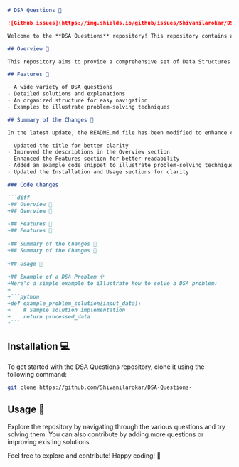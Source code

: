 ```markdown
# DSA Questions 📖

![GitHub issues](https://img.shields.io/github/issues/Shivanilarokar/DSA-Questions-) ![GitHub stars](https://img.shields.io/github/stars/Shivanilarokar/DSA-Questions-) ![GitHub forks](https://img.shields.io/github/forks/Shivanilarokar/DSA-Questions-)

Welcome to the **DSA Questions** repository! This repository contains a collection of various DSA questions along with their solutions to help you enhance your problem-solving skills.

## Overview 🤖

This repository aims to provide a comprehensive set of Data Structures and Algorithms (DSA) questions, making it easier for developers and learners to practice and improve their coding skills.

## Features 🌟

- A wide variety of DSA questions
- Detailed solutions and explanations
- An organized structure for easy navigation
- Examples to illustrate problem-solving techniques

## Summary of the Changes 🔄

In the latest update, the README.md file has been modified to enhance clarity and usability. Here are the key changes made:

- Updated the title for better clarity
- Improved the descriptions in the Overview section
- Enhanced the Features section for better readability
- Added an example code snippet to illustrate problem-solving techniques
- Updated the Installation and Usage sections for clarity

### Code Changes

```diff
-## Overview 🤖
+## Overview 🤖
 
-## Features 🌟
+## Features 🌟
 
-## Summary of the Changes 🔄
+## Summary of the Changes 🔄
 
+## Usage 🚀
 
+## Example of a DSA Problem 💡
+Here's a simple example to illustrate how to solve a DSA problem:
+
+```python
+def example_problem_solution(input_data):
+    # Sample solution implementation
+    return processed_data
+```
```

## Installation 💻

To get started with the DSA Questions repository, clone it using the following command:

```bash
git clone https://github.com/Shivanilarokar/DSA-Questions-
```

## Usage 🚀

Explore the repository by navigating through the various questions and try solving them. You can also contribute by adding more questions or improving existing solutions.

Feel free to explore and contribute! Happy coding! 🎉
```